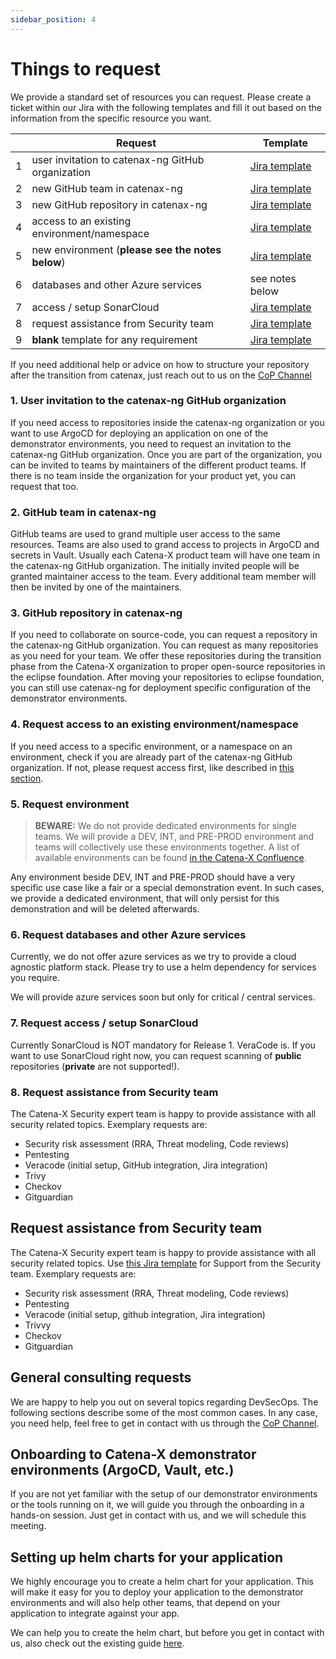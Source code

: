 ```yaml
---
sidebar_position: 4
---
```


# Things to request

We provide a standard set of resources you can request.
Please create a ticket within our Jira with the following templates and fill it out based on the information from the specific
resource you want.

|   |Request                                          |Template                                                                                                                                                                                                                                                                                                        |
|---|-------------------------------------------------|----------------------------------------------------------------------------------------------------------------------------------------------------------------------------------------------------------------------------------------------------------------------------------------------------------------|
| 1 |user invitation to catenax-ng GitHub organization|[Jira template](https://jira.catena-x.net/secure/CreateIssueDetails!init.jspa?pid=10212&issuetype=10401&components=10401&priority=3&summary=GitHub%3A%20Invite%20member&description=%0AGitHub%20user%3A%20_your_user_%0AVouching%20person%3A%20_your_PO_)                                                       |
| 2 |new GitHub team in catenax-ng                    |[Jira template](https://jira.catena-x.net/secure/CreateIssueDetails!init.jspa?pid=10212&issuetype=10401&components=10401&priority=3&summary=GitHub%3A%20New%20Team&description=%0AProduct%20team%20name%3A%20_your_product_team_name_%0AGitHub%20users%20to%20invite%3A%20%0A%20%20-%20_github_user_account_)   |
| 3 |new GitHub repository in catenax-ng              |[Jira template](https://jira.catena-x.net/secure/CreateIssueDetails!init.jspa?pid=10212&issuetype=10401&components=10401&priority=3&summary=GitHub%3A%20New%20repository&description=%0Arepository%20name%3A%20product-_your_product_name_%0AGitHub%20team%20to%20grant%20access%3A%20%0A-%20_github_team_name_)|
| 4 |access to an existing environment/namespace      |[Jira template](https://jira.catena-x.net/secure/CreateIssueDetails!init.jspa?pid=10212&issuetype=10401&components=10401&priority=3&summary=Environment%3A%20request%20access&description=%0AEnvironment%3A%20_DEV%20%2F%20INT%20%2F%20PRE-PROD_%0Anamespace%3A%20_name_of_namespace_%0AGitHub%20team%3A%20_team_that_should_have_access_%0AGitHub%20users%3A%20%0A-%20_github_user_that_should_have_access)|
| 5 |new environment (**please see the notes below**) |[Jira template](https://jira.catena-x.net/secure/CreateIssueDetails!init.jspa?pid=10212&issuetype=10401&components=10401&priority=3&summary=NEW%20ENVIRONMENT&description=%0APurpose%3A%20_environment_purpose_%0ARequested%20by%3A%20_person_requesting_the_demonstration_environment_%0AEnd%20date%20of%20demonstration%3A%20_dd.mm.yyyy_%0ATeams%20participating%3A%0A-%20_product_team_name_)|
| 6 |databases and other Azure services               |see notes below|
| 7 |access / setup SonarCloud                        |[Jira template](https://jira.catena-x.net/secure/CreateIssueDetails!init.jspa?pid=10212&issuetype=10401&components=10401&priority=3&summary=SonarCloud%20onboarding&description=Public%20repository%20...)|
| 8 |request assistance from Security team            |[Jira template](https://jira.catena-x.net/secure/CreateIssueDetails!init.jspa?pid=10212&issuetype=10401&components=10401&priority=3&summary=Security%20request&description=Please%20specify%20the%20type%20of%20request.%20Exemplary%20requests%20are%3A%20%0A%20%20-%20Veracode%20%28initial%20setup%2C%20github%20integration%2C%20Jira%20integration%29%20%0A%20%20-%20Trivvy%20%0A%20%20-%20Checkov%20%0A%20%20-%20Gitguardian%20%0A%20%20-%20Pentesting%20%0A%20%20-%20Security%20risk%20assessment%20%28RRA%2C%20Threat%20modeling%2C%20Code%20reviews%29%0A&assignee=christian.winnen%40mhp.com)|
| 9 |**blank** template for any requirement           |[Jira template](https://jira.catena-x.net/secure/CreateIssueDetails!init.jspa?pid=10212&issuetype=10401&components=10401&priority=3&summary=blank%20template%20for%20any%20requirement&description=%0AGitHub%20user%3A%20_your_user_%0Ablank_template)                                                       |

If you need additional help or advice on how to structure your repository after the transition from catenax, just reach
out to us on
the [CoP Channel](https://teams.microsoft.com/l/channel/19%3a9a3c4a05a3514d07b973c13e7b468709%40thread.tacv2/CX%2520-%2520CoP%2520DevSecOps?groupId=17b1a2dc-67fb-4a49-a2ed-dd1344321439&tenantId=1ad22c6d-2f08-4f05-a0ba-e17f6ce88380)

### 1. User invitation to the catenax-ng GitHub organization

If you need access to repositories inside the catenax-ng organization or you want to use ArgoCD for deploying an
application on one of the demonstrator environments, you need to request an invitation to the catenax-ng
GitHub organization.
Once you are part of the organization, you can be invited to teams by maintainers of the different product teams.
If there is no team inside the organization for your product yet, you can request that too.

### 2. GitHub team in catenax-ng

GitHub teams are used to grand multiple user access to the same resources. Teams are also used to grand access
to projects in ArgoCD and secrets in Vault. Usually each Catena-X product team will have one team in the catenax-ng
GitHub organization.
The initially invited people will be granted maintainer access to the team. Every additional team member will then be
invited by one of the maintainers.

### 3. GitHub repository in catenax-ng

If you need to collaborate on source-code, you can request a repository in the catenax-ng GitHub organization.
You can request as many repositories as you need for your team.
We offer these repositories during the transition phase from the Catena-X organization to proper open-source repositories
in the eclipse foundation. After moving your repositories to eclipse foundation, you can still use catenax-ng for
deployment specific configuration of the demonstrator environments.

### 4. Request access to an existing environment/namespace

If you need access to a specific environment, or a namespace on an environment, check if you are already part of the
catenax-ng GitHub organization. If not, please request access first, like described
in [this section](#user-invitation-to-the-catenax-ng-github-organization).

### 5. Request environment

> **BEWARE:** We do not provide dedicated environments for single teams. We will provide a DEV, INT, and PRE-PROD
> environment and teams will collectively use these environments together.
> A list of available environments can be found [in the Catena-X Confluence](https://confluence.catena-x.net/pages/viewpage.action?pageId=25228715).

Any environment beside DEV, INT and PRE-PROD should have a very specific use case like a fair or a special demonstration
event.
In such cases, we provide a dedicated environment, that will only persist for this demonstration and will be deleted
afterwards.

### 6. Request databases and other Azure services

Currently, we do not offer azure services as we try to provide a cloud agnostic platform stack. Please try to use a helm
dependency for services you require.

We will provide azure services soon but only for critical / central services.

### 7. Request access / setup SonarCloud

Currently SonarCloud is NOT mandatory for Release 1. VeraCode is. If you want to use SonarCloud right now, you can
request scanning of **public** repositories (**private** are not supported!).

### 8. Request assistance from Security team

The Catena-X Security expert team is happy to provide assistance with all security related topics.
Exemplary requests are:
- Security risk assessment (RRA, Threat modeling, Code reviews)
- Pentesting
- Veracode (initial setup, GitHub integration, Jira integration)
- Trivy
- Checkov
- Gitguardian

## Request assistance from Security team

The Catena-X Security expert team is happy to provide assistance with all security related topics. Use [this Jira template](https://jira.catena-x.net/secure/CreateIssueDetails!init.jspa?pid=10212&issuetype=10401&components=10401&priority=3&summary=Security%20request&description=Please%20specify%20the%20type%20of%20request.%20Exemplary%20requests%20are%3A%20%0A%20%20-%20Veracode%20%28initial%20setup%2C%20github%20integration%2C%20Jira%20integration%29%20%0A%20%20-%20Trivvy%20%0A%20%20-%20Checkov%20%0A%20%20-%20Gitguardian%20%0A%20%20-%20Pentesting%20%0A%20%20-%20Security%20risk%20assessment%20%28RRA%2C%20Threat%20modeling%2C%20Code%20reviews%29%0A&assignee=christian.winnen%40mhp.com) for Support from the Security team. Exemplary requests are:

* Security risk assessment (RRA, Threat modeling, Code reviews)
* Pentesting
* Veracode (initial setup, github integration, Jira integration)
* Trivvy
* Checkov
* Gitguardian

## General consulting requests

We are happy to help you out on several topics regarding DevSecOps. The following sections describe some of the most
common
cases. In any case, you need help, feel free to get in contact with us through
the [CoP Channel](https://teams.microsoft.com/l/channel/19%3a9a3c4a05a3514d07b973c13e7b468709%40thread.tacv2/CX%2520-%2520CoP%2520DevSecOps?groupId=17b1a2dc-67fb-4a49-a2ed-dd1344321439&tenantId=1ad22c6d-2f08-4f05-a0ba-e17f6ce88380).

## Onboarding to Catena-X demonstrator environments (ArgoCD, Vault, etc.)

If you are not yet familiar with the setup of our demonstrator environments or the tools running on it, we will guide
you
through the onboarding in a hands-on session. Just get in contact with us, and we will schedule this meeting.

## Setting up helm charts for your application

We highly encourage you to create a helm chart for your application. This will make it easy for you to deploy your
application
to the demonstrator environments and will also help other teams, that depend on your application to integrate against
your app.

We can help you to create the helm chart, but before you get in contact with us, also check out the existing
guide [here](kubernetes-basics/helm.md).
